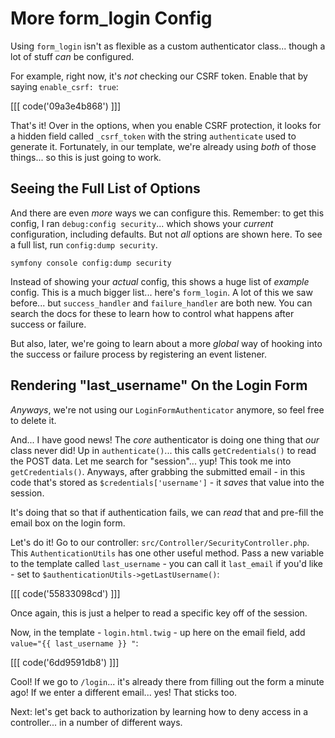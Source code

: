 # More form_login Config

Using `form_login` isn't as flexible as a custom authenticator class...
though a lot of stuff *can* be configured.

For example, right now, it's *not* checking our CSRF token. Enable that
by saying `enable_csrf: true`:

[[[ code('09a3e4b868') ]]]

That's it! Over in the options, when you enable CSRF protection, it looks for a hidden
field called `_csrf_token` with the string `authenticate` used to generate it.
Fortunately, in our template, we're already using *both* of those things... so
this is just going to work.

## Seeing the Full List of Options

And there are even *more* ways we can configure this. Remember: to get this config,
I ran `debug:config security`... which shows your *current* configuration, including
defaults. But not *all* options are shown here. To see a full list, run
`config:dump security`.

```terminal-silent
symfony console config:dump security
```

Instead of showing your *actual* config, this shows a huge list of *example* config.
This is a much bigger list... here's `form_login`. A lot of this we saw before...
but `success_handler` and `failure_handler` are both new. You can search the
docs for these to learn how to control what happens after success or failure.

But also, later, we're going to learn about a more *global* way of hooking into
the success or failure process by registering an event listener.

## Rendering "last_username" On the Login Form

*Anyways*, we're not using our `LoginFormAuthenticator` anymore, so feel free
to delete it.

And... I have good news! The *core* authenticator is doing one thing that *our*
class never did! Up in `authenticate()`... this calls `getCredentials()` to read
the POST data. Let me search for "session"... yup! This took me into
`getCredentials()`. Anyways, after grabbing the submitted email - in this code
that's stored as `$credentials['username']` - it *saves* that value into the session.

It's doing that so that if authentication fails, we can *read* that and pre-fill
the email box on the login form.

Let's do it! Go to our controller: `src/Controller/SecurityController.php`. This
`AuthenticationUtils` has one other useful method. Pass a new variable to the
template called `last_username` - you can call it `last_email` if you'd like - set
to `$authenticationUtils->getLastUsername()`:

[[[ code('55833098cd') ]]]

Once again, this is just a helper to read a specific key off of the session.

Now, in the template - `login.html.twig` - up here on the email field, add
`value="{{ last_username }} "`:

[[[ code('6dd9591db8') ]]]

Cool! If we go to `/login`... it's already there from filling out the form a
minute ago! If we enter a different email... yes! That sticks too.

Next: let's get back to authorization by learning how to deny access in a
controller... in a number of different ways.
